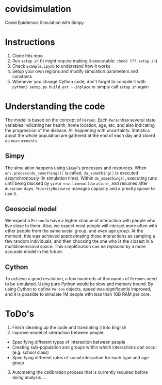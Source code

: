 # covidsimulation
Covid Epidemics Simulation with Simpy

# Instructions
1. Clone this repo
1. Run `setup.sh`  (It might require making it executable: `chmod 777 setup.sh`)
1. Check `Example.ipynb` to understand how it works
1. Setup your own regions and modify simulation parameters and constants
1. Whenever you change Cython code, don't forget to compile it with 
`python3 setup.py build_ext --inplace` or simply call `setup.sh` again

# Understanding the code

The model is based on the concept of `Person`. Each `Person`has several state variables
indicating her health, home location, age, etc, and also indicating the progression of
the disease. All happening with uncertainty. Statistics about the whole population are
gathered at the end of each day and stored as `measurements`.

## Simpy
The simulation happens using `Simpy`'s processes and resources. When `env.process(do_something())`
is called, `do_something()` is executed assynchronously (in simulation time). Within `do_something()`,
executing runs until being blocked by `yield env.timeout(duration)`, and resumes after `duration` 
days. `PriorityResource` manages capacity and a priority queue to use it.

## Geosocial model
We expect a `Person` to have a higher chance of interaction with people who live close to them. Also,
we expect most people will interact more often with other people from the same social group, and even
age group. At the moment, this was achieved approximating those interactions as sampling a few random
individuals, and then choosing the one who is the closest in a multidimensional space. This 
simplification can be replaced by a more accurate model in the future.

## Cython
To achieve a good resolution, a few hundreds of thousands of `Person`s need to be simulated. Using
pure Python would be slow and memory bound. By using Cython to define `Person` objects, speed was
significantly improved, and it is possible to simulate 1M people with less than 1GB RAM per core.

# ToDo's
1. Finish cleaning up the code and translating it into English
1. Improve model of interaction between people:
  - Specifying different types of interaction between people
  - Creating sub-population and groups within which interactions can occur (e.g. school class)
  - Specifying different rates of social interaction for each type and age group
3. Automating the callibration process that is currently required before doing analysis
...
